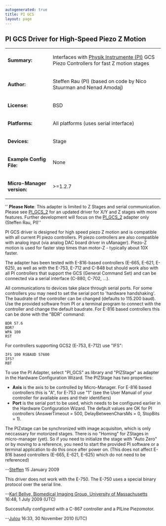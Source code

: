 ```yaml
---
autogenerated: true
title: PI GCS
layout: page
---
```


## PI GCS Driver for High-Speed Piezo Z Motion

<table>
<tr>
<td markdown="1">

**Summary:**

</td>
<td markdown="1">

Interfaces with [Physik Instrumente (PI)](http://www.pi.ws) GCS Piezo
Controllers for fast Z motion stages

</td>
</tr>
<tr>
<td markdown="1">

**Author:**

</td>
<td markdown="1">

Steffen Rau (PI) (based on code by Nico Stuurman and Nenad Amodaj)

</td>
</tr>
<tr>
<td markdown="1">

**License:**

</td>
<td markdown="1">

BSD

</td>
</tr>
<tr>
<td markdown="1">

**Platforms:**

</td>
<td markdown="1">

All platforms (uses serial interface)

</td>
</tr>
<tr>
<td markdown="1">

**Devices:**

</td>
<td markdown="1">

Stage

</td>
</tr>
<tr>
<td markdown="1">

**Example Config File:**

</td>
<td markdown="1">

None

</td>
</tr>
<tr>
<td markdown="1">

**Micro-Manager version:**

</td>
<td markdown="1">

&gt;=1.2.7

</td>
</tr>
</table>

'' **Please Note**: This adapter is limited to Z Stages and serial
communication. Please see [PI\_GCS\_2](PI_GCS_2 "wikilink") for an
updated driver for X/Y and Z stages with more features. Further
development will focus on the [PI\_GCS\_2](PI_GCS_2 "wikilink") adapter
only (Steffen Rau, PI)''

PI GCS driver is designed for high speed piezo Z motion and is
compatible with all current PI piezo controllers. PI piezo controllers
are also compatible with analog input (via analog DAC board driver in
uManager). Piezo-Z motion is used for faster step times than motor-Z -
typically about 10X faster.

The adapter has been tested with E-816-based controllers (E-665, E-621,
E-625), as well as with the E-753, E-712 and C-848 but should work also
with all PI controllers that support the GCS (General Command Set) and
can be connected via a serial interface (C-880, C-702, ...).

All communications to devices take place through serial ports. For some
controllers you may need to set the serial port to 'hardware
handshaking'. The baudrate of the controller can be changed (defaults to
115.200 baud). Use the provided software from PI or a terminal program
to connect with the controller and change the default baudrate. For
E-816 based controllers this can be done with the "BDR" command:

```
BDR 57.6
BDR?
WPA 100
RST
```

For controllers supporting GCS2 (E-753, E-712) use "IFS":

```
IFS 100 RSBAUD 57600
IFS?
RBT
```

To use the PI Adapter, select "PI\_GCS" as library and "PIZStage" as
adapter in the Hardware Configuration Wizard. The PIZStage has two
properties:

-   **Axis** is the axis to be controlled by Micro-Manager. For E-816
    based controllers this is "A", for E-753 use "1" (see the User
    Manual of your controller for available axes and their identifiers)
-   **Port** is the serial port to be used, which needs to be configured
    earlier in the Hardware Configuration Wizard. The default values are
    OK for PI controllers (AnswerTimeout = 500, DelayBetweenCharsMs = 0,
    StopBits = 1).

The PIZstage can be synchronized with image acquisiton, which is only
neccassary for motorized stages. There is no "Homing" for ZStages in
micro-manager (yet). So if you need to initialize the stage with "Auto
Zero" or by moving to a reference, you need to start the provided PI
software or a terminal application to do this once after power on. (This
does not affect E-816 based controllers (E-665, E-621, E-625) which do
not need to be referenced)

--[Steffen](User:Steffen "wikilink") 15 January 2009

This driver does not work with the E-750. The E-750 uses a special
binary protocol over the serial line.

--[Karl Bellve, Biomedical Imaging Group, University of
Massachusetts](User:Kdb "wikilink") 16:48, 1 July 2009 (UTC)

Successfully configured with a C-867 controller and a PILine Piezomotor.

--[Julou](User:Julou "wikilink") 16:33, 30 November 2010 (UTC)

